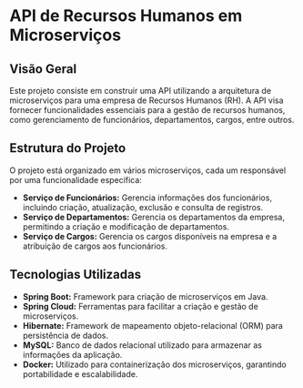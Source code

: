 # API de Recursos Humanos em Microserviços

## Visão Geral

Este projeto consiste em construir uma API utilizando a arquitetura de microserviços para uma empresa de Recursos Humanos (RH). A API visa fornecer funcionalidades essenciais para a gestão de recursos humanos, como gerenciamento de funcionários, departamentos, cargos, entre outros.

## Estrutura do Projeto

O projeto está organizado em vários microserviços, cada um responsável por uma funcionalidade específica:

- **Serviço de Funcionários:** Gerencia informações dos funcionários, incluindo criação, atualização, exclusão e consulta de registros.
- **Serviço de Departamentos:** Gerencia os departamentos da empresa, permitindo a criação e modificação de departamentos.
- **Serviço de Cargos:** Gerencia os cargos disponíveis na empresa e a atribuição de cargos aos funcionários.

## Tecnologias Utilizadas

- **Spring Boot:** Framework para criação de microserviços em Java.
- **Spring Cloud:** Ferramentas para facilitar a criação e gestão de microserviços.
- **Hibernate:** Framework de mapeamento objeto-relacional (ORM) para persistência de dados.
- **MySQL:** Banco de dados relacional utilizado para armazenar as informações da aplicação.
- **Docker:** Utilizado para containerização dos microserviços, garantindo portabilidade e escalabilidade.

